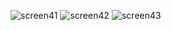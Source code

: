![screen41](https://github.com/user-attachments/assets/0bad2c62-9253-40c4-b00f-cd3b099f14a3)
![screen42](https://github.com/user-attachments/assets/af05f369-f77c-4df6-9e37-5f9759777670)
![screen43](https://github.com/user-attachments/assets/37b299ef-2e4a-48c9-806a-011c0e68edb2)

